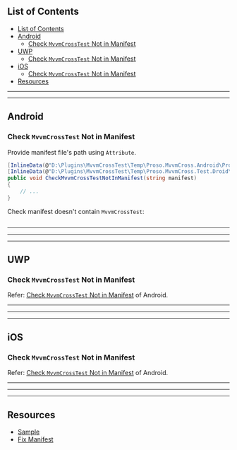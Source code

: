 ## List of Contents
- [List of Contents](#list-of-contents)
- [Android](#android)
  - [Check `MvvmCrossTest` Not in Manifest](#check-mvvmcrosstest-not-in-manifest)
- [UWP](#uwp)
  - [Check `MvvmCrossTest` Not in Manifest](#check-mvvmcrosstest-not-in-manifest-1)
- [iOS](#ios)
  - [Check `MvvmCrossTest` Not in Manifest](#check-mvvmcrosstest-not-in-manifest-2)
- [Resources](#resources)


___
___


## Android

### Check `MvvmCrossTest` Not in Manifest

Provide manifest file's path using `Attribute`.

```cs
[InlineData(@"D:\Plugins\MvvmCrossTest\Temp\Proso.MvvmCross.Android\Properties\AndroidManifest.xml")]
[InlineData(@"D:\Plugins\MvvmCrossTest\Temp\Proso.MvvmCross.Test.Droid\Properties\AndroidManifest.xml")]
public void CheckMvvmCrossTestNotInManifest(string manifest)
{
    // ...
}
```

Check manifest doesn't contain `MvvmCrossTest`:

```cs --region "Test MvvmCrossTest Not in Manifest" --source-file .\..\..\..\..\MvvmCross.Template.Test\FixPlatformSpecificIssues\FixManifestShould.cs --project .\..\..\..\..\MvvmCross.Template.Test\MvvmCross.Template.Test.csproj
```



___
___
___



## UWP

### Check `MvvmCrossTest` Not in Manifest

Refer: [Check `MvvmCrossTest` Not in Manifest](#check-mvvmcrosstest-not-in-manifest) of Android.



___
___
___



## iOS

### Check `MvvmCrossTest` Not in Manifest

Refer: [Check `MvvmCrossTest` Not in Manifest](#check-mvvmcrosstest-not-in-manifest) of Android.



___
___
___



## Resources

* [Sample][1]
* [Fix Manifest][2]















[1]: https://dev.azure.com/prosocode/VS/_git/MvxTemplate?path=%2FMvvmCross.Template.Test%2FFixPlatformSpecificIssues%2FFixManifestShould.cs&version=GBdev "Test fixing Manifest - Azure DevOps"
[2]: ./../../Code/3.%20Fix%20Project-Specific%20Issues/3.%20Fix%20Manifest.md "Fix Manifest"